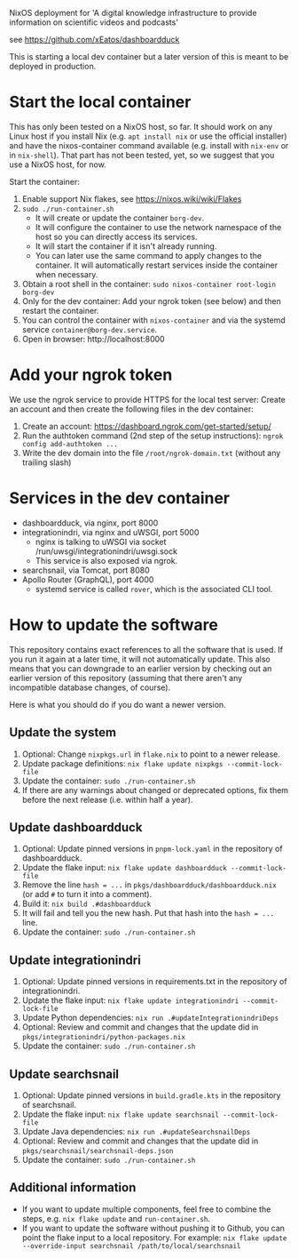 NixOS deployment for 'A digital knowledge infrastructure to provide information on scientific videos and podcasts'

see https://github.com/xEatos/dashboardduck

This is starting a local dev container but a later version of this is meant to be deployed in production.


Start the local container
=========================

This has only been tested on a NixOS host, so far. It should work on any Linux host if you install Nix
(e.g. `apt install nix` or use the official installer) and have the nixos-container command available
(e.g. install with `nix-env` or in `nix-shell`). That part has not been tested, yet, so we suggest that you
use a NixOS host, for now.

Start the container:

1. Enable support Nix flakes, see https://nixos.wiki/wiki/Flakes
2. `sudo ./run-container.sh`
    - It will create or update the container `borg-dev`.
    - It will configure the container to use the network namespace of the host so you can directly access
      its services.
    - It will start the container if it isn't already running.
    - You can later use the same command to apply changes to the container. It will automatically restart
      services inside the container when necessary.
3. Obtain a root shell in the container: `sudo nixos-container root-login borg-dev`
4. Only for the dev container: Add your ngrok token (see below) and then restart the container.
5. You can control the container with `nixos-container` and via the systemd service `container@borg-dev.service`.
6. Open in browser: http://localhost:8000


Add your ngrok token
====================

We use the ngrok service to provide HTTPS for the local test server:
Create an account and then create the following files in the dev container:
1. Create an account: https://dashboard.ngrok.com/get-started/setup/
2. Run the authtoken command (2nd step of the setup instructions):
   `ngrok config add-authtoken ...`
3. Write the dev domain into the file `/root/ngrok-domain.txt`
  (without any trailing slash)


Services in the dev container
=============================

- dashboardduck, via nginx, port 8000
- integrationindri, via nginx and uWSGI, port 5000
    - nginx is talking to uWSGI via socket /run/uwsgi/integrationindri/uwsgi.sock
    - This service is also exposed via ngrok.
- searchsnail, via Tomcat, port 8080
- Apollo Router (GraphQL), port 4000
    - systemd service is called `rover`, which is the associated CLI tool.


How to update the software
==========================

This repository contains exact references to all the software that is used. If you run it again at a later time,
it will not automatically update. This also means that you can downgrade to an earlier version by checking out
an earlier version of this repository (assuming that there aren't any incompatible database changes, of course).

Here is what you should do if you do want a newer version.

Update the system
-----------------

1. Optional: Change `nixpkgs.url` in `flake.nix` to point to a newer release.
2. Update package definitions: `nix flake update nixpkgs --commit-lock-file`
3. Update the container: `sudo ./run-container.sh`
4. If there are any warnings about changed or deprecated options, fix them before the next release (i.e. within half a year).

Update dashboardduck
--------------------

1. Optional: Update pinned versions in `pnpm-lock.yaml` in the repository of dashboardduck.
2. Update the flake input: `nix flake update dashboardduck --commit-lock-file`
3. Remove the line `hash = ...` in `pkgs/dashboardduck/dashboardduck.nix` (or add `#` to turn it into a comment).
4. Build it: `nix build .#dashboardduck`
5. It will fail and tell you the new hash. Put that hash into the `hash = ...` line.
6. Update the container: `sudo ./run-container.sh`

Update integrationindri
-----------------------

1. Optional: Update pinned versions in requirements.txt in the repository of integrationindri.
2. Update the flake input: `nix flake update integrationindri --commit-lock-file`
3. Update Python dependencies: `nix run .#updateIntegrationindriDeps`
4. Optional: Review and commit and changes that the update did in `pkgs/integrationindri/python-packages.nix`
5. Update the container: `sudo ./run-container.sh`

Update searchsnail
------------------

1. Optional: Update pinned versions in `build.gradle.kts` in the repository of searchsnail.
2. Update the flake input: `nix flake update searchsnail --commit-lock-file`
3. Update Java dependencies: `nix run .#updateSearchsnailDeps`
4. Optional: Review and commit and changes that the update did in `pkgs/searchsnail/searchsnail-deps.json`
5. Update the container: `sudo ./run-container.sh`

Additional information
----------------------

- If you want to update multiple components, feel free to combine the steps, e.g. `nix flake update` and `run-container.sh`.
- If you want to update the software without pushing it to Github, you can point the flake input to a local repository.
  For example: `nix flake update --override-input searchsnail /path/to/local/searchsnail`

